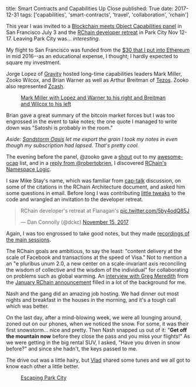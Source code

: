 title: Smart Contracts and Capabilities Up Close
published: True
date: 2017-12-31
tags: ['capabilities', 'smart-contracts', 'travel', 'collaboration', 'rchain']

This year I was invited to a [Blockchain meets Object Capabilities
panel][SFO] in San Francisco July 3 and the [RChain developer retreat][SLC]
in Park City Nov 12-17. Leaving Park City was... _interesting_.

[SFO]: https://foresight.org/event/next-frontier-blockchain-meets-object-capabilities/
[SLC]: https://github.com/rchain/Members/issues/191

My flight to San Francisco was funded from the [$30 that I put into
Ethereum][eth] in mid 2016--as an educational expense, I thought; I
hardly expected to square my investment.

[eth]: http://www.madmode.com/2016/eth-dao.html

Jorge Lopez of [Gravity][] hosted long-time capabilities leaders Mark
Miller, Zooko Wilcox, and Brian Warner as well as Arthur Breitman of
[Tezos][]. Zooko also represented [Zcash][].

[Gravity]: https://economicspace.agency/gravity
[Tezos]: https://www.tezos.com/
[Zcash]: https://z.cash/

<figure>
<a href="https://photos.app.goo.gl/XnUs6dddBlRTl94F2"> <img src="https://lh3.googleusercontent.com/-47cAa-jvInI/WknX6v9rDuI/AAAAAAAAEsk/0WCmJqTB3YAJLdm1gux1PRZ86BF32kU3QCJoC/w530-h224-n-rw/IMG_20170703_182953499.jpg" alt="" />
<figcaption>Mark Miller with Lopez and Warner to his right and Breitman and Wilcox to his left</figcaption> </a>
</figure>

Brian gave a great summary of the bitcoin market forces but I was too
engrossed in the event to take notes; the one quote I managed to write
down was "Satoshi is probably in the room."


_Aside: [Sandstorm Oasis](https://oasis.sandstorm.io/) let me export
the grain I took my notes in even though my subscription had
lapsed. That's pretty cool._

The evening before the panel, @zooko gave a [shout][z84] out to my
[awesome-ocap][] list, and in a [reply from @robertobrien][ro], I
discovered [RChain's Namespace Logic][ns].

[z84]: https://twitter.com/zooko/status/881656410777411584
[awesome-ocap]: https://github.com/dckc/awesome-ocap
[ro]: https://twitter.com/robertobrien/status/905362724292509696
[ns]: http://rchain-architecture.readthedocs.io/en/latest/contracts/namespaces.html

I saw Mike Stay's name, which was familiar from [cap-talk][]
discussion, on some of the citations in the RChain Architecture
document, and asked him some questions in email. Before long I was
contributing [little tweaks][PR40] to the code and wrangled an
invitation to the developer retreat.

[cap-talk]: https://groups.google.com/forum/#!forum/cap-talk
[PR40]: https://github.com/rchain/rchain/pull/40

<blockquote class="twitter-tweet" data-lang="en"><p lang="en" dir="ltr">RChain developer&#39;s retreat at Flanagan&#39;s <a href="https://t.co/5by4odQ85J">pic.twitter.com/5by4odQ85J</a></p>&mdash; Dan Connolly (@dckc) <a href="https://twitter.com/dckc/status/930621928116592640?ref_src=twsrc%5Etfw">November 15, 2017</a></blockquote>
<script async src="https://platform.twitter.com/widgets.js" charset="utf-8"></script>

Again, I was too engrossed to take good notes, but they made
[recordings of the main sessions][v16].

[v16]: https://www.youtube.com/playlist?list=PLf2bbiic5ZjCPzin3gCSMGiBtbT8UO5o2

The RChain goals are ambitious, to say the least: "content delivery at
the scale of Facebook and transactions at the speed of Visa." Not to
mention a an "e pluribus unum 2.0, a new center on a scale-invariant
axis reconciling the wisdom of collective and the wisdom of the
individual" for collaborating on problems such as global warming.  An
[interview with Greg Meredith][GM] from the [January RChain
announcement][jan11] filled in a lot of the background for me.

[GM]: https://www.youtube.com/watch?v=p0a0zu5APd4
[jan11]: https://bitcointalk.org/index.php?topic=1747033.0

Nash and the gang did an amazing job hosting. We had dinner out most
nights and breakfast in the houses in the morning, and it's a tough
call which was better.

On the last day, after a mind-blowing week, we were all lounging
around, zoned out on our phones, when we noticed the snow. For some,
it was their first snowstorm... nice and pretty. Then Nash snapped
us out of it: "**Get off the mountain now** before they close
the pass and you miss your flights!" As we were getting in the
big rental SUV, I asked, "Have you driven in snow before?" and since
she hadn't, the keys passed to me.

The drive out was a little hairy, but
[Vlad](https://twitter.com/VladZamfir) shared some tunes and
we all got to know each other a little better.

<figure>
<a href="https://photos.app.goo.gl/eTkY2Pb8L8Errglf2"> <img src="https://lh3.googleusercontent.com/-aUKMLj97inQ/Wk3Dn5U6f5I/AAAAAAAAEuY/-CMagGS7HuQ6RVwCGm42zhNAYfbZkvP2gCJoC/w530-h323-n-rw/IMG_0572.jpg" alt="" />
<figcaption>Escaping Park City</figcaption> </a>
</figure>
